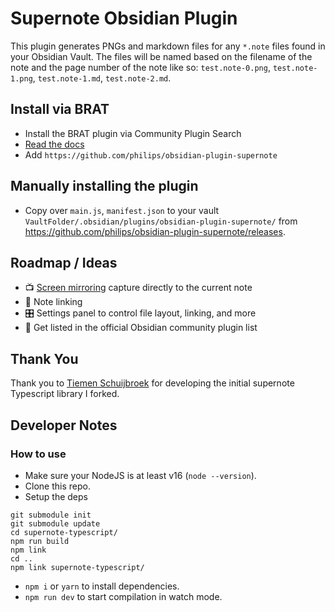 # Supernote Obsidian Plugin

This plugin generates PNGs and markdown files for any `*.note` files found in your Obsidian Vault. The files will be named based on the filename of the note and the page number of the note like so: `test.note-0.png`, `test.note-1.png`, `test.note-1.md`, `test.note-2.md`.

## Install via BRAT

- Install the BRAT plugin via Community Plugin Search
- [Read the docs](https://tfthacker.com/BRAT)
- Add `https://github.com/philips/obsidian-plugin-supernote`

## Manually installing the plugin

- Copy over `main.js`, `manifest.json` to your vault `VaultFolder/.obsidian/plugins/obsidian-plugin-supernote/` from https://github.com/philips/obsidian-plugin-supernote/releases.

## Roadmap / Ideas

- 📺 [Screen mirroring](https://support.supernote.com/en_US/organizing-managing/1791924-screen-mirroring) capture directly to the current note
- 🔗 Note linking
- 🎛️ Settings panel to control file layout, linking, and more
- 🚀 Get listed in the official Obsidian community plugin list

## Thank You

Thank you to [Tiemen Schuijbroek](https://gitlab.com/Tiemen/supernote) for developing the initial supernote Typescript library I forked.

## Developer Notes

### How to use

- Make sure your NodeJS is at least v16 (`node --version`).
- Clone this repo.
- Setup the deps

```
git submodule init
git submodule update
cd supernote-typescript/
npm run build
npm link
cd ..
npm link supernote-typescript/
```

- `npm i` or `yarn` to install dependencies.
- `npm run dev` to start compilation in watch mode.


